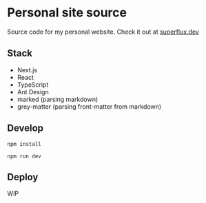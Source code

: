 # Personal site source

Source code for my personal website. Check it out at [superflux.dev](https://superflux.dev)

## Stack

* Next.js
* React
* TypeScript
* Ant Design
* marked (parsing markdown)
* grey-matter (parsing front-matter from markdown)

## Develop

```shell
npm install

npm run dev
```

## Deploy

WIP